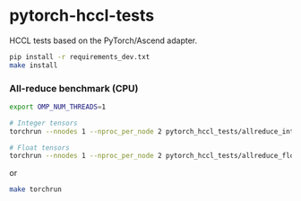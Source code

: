 # pytorch-hccl-tests

HCCL tests based on the PyTorch/Ascend adapter.


```bash
pip install -r requirements_dev.txt
make install
```


### All-reduce benchmark (CPU)

```bash
export OMP_NUM_THREADS=1

# Integer tensors
torchrun --nnodes 1 --nproc_per_node 2 pytorch_hccl_tests/allreduce_int.py --device cpu

# Float tensors
torchrun --nnodes 1 --nproc_per_node 2 pytorch_hccl_tests/allreduce_float.py --device cpu
```

or

```bash
make torchrun
```
